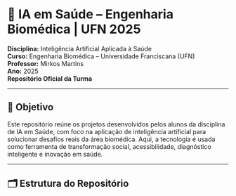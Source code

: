 # 🧠 IA em Saúde – Engenharia Biomédica | UFN 2025

**Disciplina:** Inteligência Artificial Aplicada à Saúde  
**Curso:** Engenharia Biomédica – Universidade Franciscana (UFN)  
**Professor:** Mirkos Martins  
**Ano:** 2025  
**Repositório Oficial da Turma**

---

## 🎯 Objetivo

Este repositório reúne os projetos desenvolvidos pelos alunos da disciplina de IA em Saúde, com foco na aplicação de inteligência artificial para solucionar desafios reais da área biomédica. Aqui, a tecnologia é usada como ferramenta de transformação social, acessibilidade, diagnóstico inteligente e inovação em saúde.

---

## 🗂 Estrutura do Repositório
